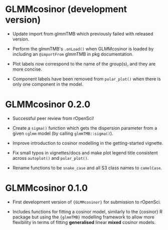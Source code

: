 # GLMMcosinor (development version)

* Update import from glmmTMB which previously failed with released version.

* Perform the glmmTMB's `.onLoad()` when GLMMcosinor is loaded by including an
  `@importFrom` glmmTMB in pkg documentation.

* Plot labels now correspond to the name of the group(s), and they are more 
  concise.  
  
* Component labels have been removed from `polar_plot()` when there is only 
  one component in the model.

# GLMMcosinor 0.2.0

* Successful peer review from rOpenSci!

* Create a `sigma()` function which gets the dispersion parameter from a given
  `cglmm` model (by calling `glmmTMB::sigma()`).

* Improve introduction to cosinor modelling in the getting-started vignette.

* Fix small typos in vignettes/docs and make plot legend title consistent across
`autoplot()` and `polar_plot()`.

* Rename functions to be `snake_case` and all S3 class names to `camelCase`.

# GLMMcosinor 0.1.0

* First development version of `{GLMMcosinor}` for submission to rOpenSci.

* Includes functions for fitting a cosinor model, similarly to the {cosinor}
R package but using the `{glmmTMB}` modelling framework to allow more 
flexibility in terms of fitting **generalised** linear **mixed** cosinor models.
